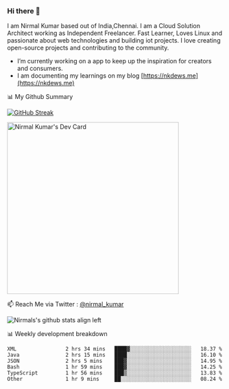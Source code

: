 ### Hi there 👋

 I am Nirmal Kumar based out of India,Chennai. I am a Cloud Solution Architect working as Independent Freelancer. Fast Learner, Loves Linux and passionate about web technologies and building iot projects. I love creating open-source projects and contributing to the community.

- I’m currently working on a app to keep up the inspiration for creators and consumers.
- I am documenting my learnings on my blog [https://nkdews.me](https://nkdews.me)


📊 My Github Summary

[![GitHub Streak](https://github-readme-streak-stats.herokuapp.com?user=nk-gears&theme=dark&hide_border=true&date_format=M%20j%5B%2C%20Y%5D)](https://git.io/streak-stats)

<a href="https://app.daily.dev/nirmal_kumar"><img src="https://api.daily.dev/devcards/a16cfcf02d384b16b41de71ce4d1d811.png?r=8ve" width="400" alt="Nirmal Kumar's Dev Card"/></a>

📫 Reach Me via  Twitter : [@nirmal_kumar](https://twitter.com/nirmal_kumar)

![Nirmals's github stats align left](https://github-readme-stats.vercel.app/api?username=nk-gears&show_icons=true)


📊 Weekly development breakdown

<!--START_SECTION:waka-->

```text
XML                2 hrs 34 mins   ████▓░░░░░░░░░░░░░░░░░░░░   18.37 %
Java               2 hrs 15 mins   ████░░░░░░░░░░░░░░░░░░░░░   16.10 %
JSON               2 hrs 5 mins    ███▓░░░░░░░░░░░░░░░░░░░░░   14.95 %
Bash               1 hr 59 mins    ███▓░░░░░░░░░░░░░░░░░░░░░   14.25 %
TypeScript         1 hr 56 mins    ███▒░░░░░░░░░░░░░░░░░░░░░   13.83 %
Other              1 hr 9 mins     ██░░░░░░░░░░░░░░░░░░░░░░░   08.24 %
```

<!--END_SECTION:waka-->


